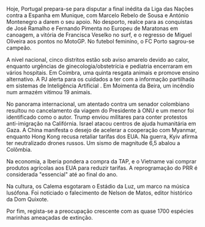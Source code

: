 Hoje, Portugal prepara-se para disputar a final inédita da Liga das Nações contra a Espanha em Munique, com Marcelo Rebelo de Sousa e António Montenegro a darem o seu apoio. No desporto, realce para as conquistas de José Ramalho e Fernando Pimenta no Europeu de Maratonas em canoagem, a vitória de Francisca Veselko no surf, e o regresso de Miguel Oliveira aos pontos no MotoGP. No futebol feminino, o FC Porto sagrou-se campeão.

A nível nacional, cinco distritos estão sob aviso amarelo devido ao calor, enquanto urgências de ginecologia/obstetrícia e pediatria encerraram em vários hospitais. Em Coimbra, uma quinta resgata animais e promove ensino alternativo. A PJ alerta para os cuidados a ter com a informação partilhada em sistemas de Inteligência Artificial . Em Moimenta da Beira, um incêndio num armazém vitimou 19 animais.

No panorama internacional, um atentado contra um senador colombiano resultou no cancelamento da viagem do Presidente à ONU e um menor foi identificado como o autor. Trump enviou militares para conter protestos anti-imigração na Califórnia. Israel atacou centros de ajuda humanitária em Gaza. A China manifesta o desejo de acelerar a cooperação com Myanmar, enquanto Hong Kong recusa retaliar tarifas dos EUA. Na guerra, Kyiv afirma ter neutralizado drones russos. Um sismo de magnitude 6,5 abalou a Colômbia.

Na economia, a Iberia pondera a compra da TAP, e o Vietname vai comprar produtos agrícolas aos EUA para reduzir tarifas. A reprogramação do PRR é considerada "essencial" até ao final do ano.

Na cultura, os Calema esgotaram o Estádio da Luz, um marco na música lusófona. Foi noticiado o falecimento de Nelson de Matos, editor histórico da Dom Quixote.

Por fim, regista-se a preocupação crescente com as quase 1700 espécies marinhas ameaçadas de extinção.